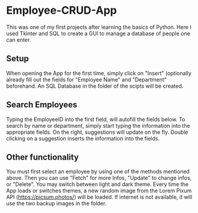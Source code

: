 # Employee-CRUD-App

This was one of my first projects after learning the basics of Python. 
Here I used Tkinter and SQL to create a GUI to manage a database of people one can enter. 

## Setup
When opening the App for the first time, simply click on "Insert" (optionally already fill out the fields for "Employee Name" and "Department" beforehand.
An SQL Database in the folder of the scipts will be created. 

## Search Employees
Typing the EmployeeID into the first field, will autofill the fields below. 
To search by name or department, simply start typing the information into the appropriate fields. On the right, suggestions will update on the fly. Double clicking on a suggestion inserts the information into the fields. 

## Other functionality
You must first select an employee by using one of the methods mentioned above. Then you can use "Fetch" for more Infos, "Update" to change infos, or "Delete". 
You may switch between light and dark theme. Every time the App loads or switches themes, a new random image from the Lorem Pixum API (https://picsum.photos/) will be loaded. 
If internet is not available, it will use the two backup images in the folder. 
